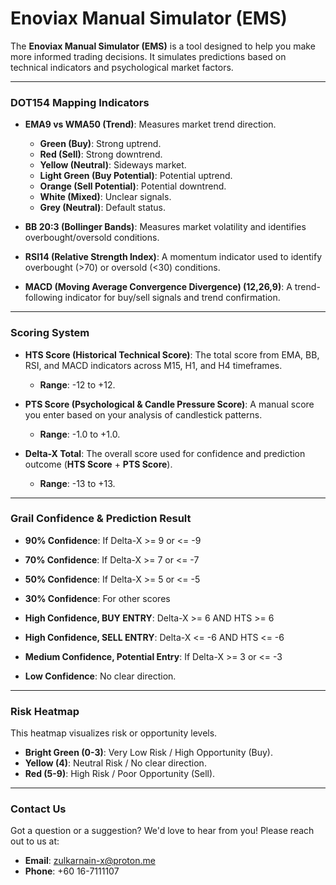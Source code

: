 # Enoviax Manual Simulator (EMS)
 
The **Enoviax Manual Simulator (EMS)** is a tool designed to help you make more informed trading decisions. It simulates predictions based on technical indicators and psychological market factors.
 
---
 
### **DOT154 Mapping Indicators**
 
* **EMA9 vs WMA50 (Trend)**: Measures market trend direction.
    * **Green (Buy)**: Strong uptrend.
    * **Red (Sell)**: Strong downtrend.
    * **Yellow (Neutral)**: Sideways market.
    * **Light Green (Buy Potential)**: Potential uptrend.
    * **Orange (Sell Potential)**: Potential downtrend.
    * **White (Mixed)**: Unclear signals.
    * **Grey (Neutral)**: Default status.
 
* **BB 20:3 (Bollinger Bands)**: Measures market volatility and identifies overbought/oversold conditions.
 
* **RSI14 (Relative Strength Index)**: A momentum indicator used to identify overbought (>70) or oversold (<30) conditions.
 
* **MACD (Moving Average Convergence Divergence) (12,26,9)**: A trend-following indicator for buy/sell signals and trend confirmation.
 
---
 
### **Scoring System**
 
* **HTS Score (Historical Technical Score)**: The total score from EMA, BB, RSI, and MACD indicators across M15, H1, and H4 timeframes.
    * **Range**: -12 to +12.
 
* **PTS Score (Psychological & Candle Pressure Score)**: A manual score you enter based on your analysis of candlestick patterns.
    * **Range**: -1.0 to +1.0.
 
* **Delta-X Total**: The overall score used for confidence and prediction outcome (**HTS Score** + **PTS Score**).
    * **Range**: -13 to +13.
 
---
 
### **Grail Confidence & Prediction Result**
 
* **90% Confidence**: If Delta-X >= 9 or <= -9
* **70% Confidence**: If Delta-X >= 7 or <= -7
* **50% Confidence**: If Delta-X >= 5 or <= -5
* **30% Confidence**: For other scores
 
* **High Confidence, BUY ENTRY**: Delta-X >= 6 AND HTS >= 6
* **High Confidence, SELL ENTRY**: Delta-X <= -6 AND HTS <= -6
* **Medium Confidence, Potential Entry**: If Delta-X >= 3 or <= -3
* **Low Confidence**: No clear direction.
 
---
 
### **Risk Heatmap**
 
This heatmap visualizes risk or opportunity levels.
* **Bright Green (0-3)**: Very Low Risk / High Opportunity (Buy).
* **Yellow (4)**: Neutral Risk / No clear direction.
* **Red (5-9)**: High Risk / Poor Opportunity (Sell).
 
---
 
### **Contact Us**
 
Got a question or a suggestion? We'd love to hear from you! Please reach out to us at:
 
* **Email**: zulkarnain-x@proton.me
* **Phone**: +60 16-7111107
